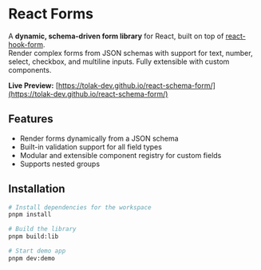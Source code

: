 # React Forms

A **dynamic, schema-driven form library** for React, built on top of [react-hook-form](https://react-hook-form.com).  
Render complex forms from JSON schemas with support for text, number, select, checkbox, and multiline inputs. Fully extensible with custom components.

**Live Preview:** [https://tolak-dev.github.io/react-schema-form/](https://tolak-dev.github.io/react-schema-form/)

## Features

- Render forms dynamically from a JSON schema
- Built-in validation support for all field types
- Modular and extensible component registry for custom fields
- Supports nested groups

## Installation

```bash
# Install dependencies for the workspace
pnpm install

# Build the library
pnpm build:lib

# Start demo app
pnpm dev:demo
